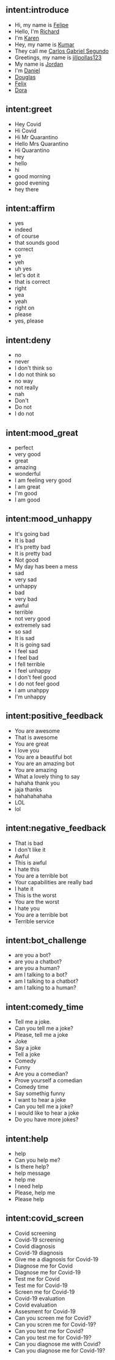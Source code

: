 ## intent:introduce
- Hi, my name is [Felipe](PERSON)
- Hello, I'm [Richard](PERSON)
- I'm [Karen](PERSON)
- Hey, my name is [Kumar](PERSON)
- They call me [Carlos Gabriel Segundo](PERSON)
- Greetings, my name is [jilipollas123](PERSON)
- My name is [Jordan](PERSON)
- I'm [Daniel](PERSON)
- [Douglas](PERSON)
- [Felix](PERSON)
- [Dora](PERSON)


## intent:greet
- Hey Covid
- Hi Covid
- Hi Mr Quarantino
- Hello Mrs Quarantino
- Hi Quarantino
- hey
- hello
- hi
- good morning
- good evening
- hey there

## intent:affirm
- yes
- indeed
- of course
- that sounds good
- correct
- ye
- yeh
- uh yes
- let's dot it
- that is correct
- right
- yea
- yeah
- right on
- please
- yes, please

## intent:deny
- no
- never
- I don't think so
- I do not think so
- no way
- not really
- nah
- Don't
- Do not
- I do not

## intent:mood_great
- perfect
- very good
- great
- amazing
- wonderful
- I am feeling very good
- I am great
- I'm good
- I am good

## intent:mood_unhappy
- It's going bad
- It is bad
- It's pretty bad
- It is pretty bad
- Not good
- My day has been a mess
- sad
- very sad
- unhappy
- bad
- very bad
- awful
- terrible
- not very good
- extremely sad
- so sad
- It is sad
- It is going sad
- I feel sad
- I feel bad
- I fell terrible
- I feel unhappy
- I don't feel good
- I do not feel good
- I am unahppy
- I'm unhappy

## intent:positive_feedback
- You are awesome
- That is awesome
- You are great
- I love you
- You are a beautiful bot
- You are an amazing bot
- You are amazing
- What a lovely thing to say
- hahaha thank you
- jaja thanks
- hahahahahaha
- LOL
- lol

## intent:negative_feedback
- That is bad
- I don't like it
- Awful
- This is awful
- I hate this
- You are a terrible bot
- Your capabilities are really bad
- I hate it
- This is the worst
- You are the worst
- I hate you
- You are a terrible bot
- Terrible service



## intent:bot_challenge
- are you a bot?
- are you a chatbot?
- are you a human?
- am I talking to a bot?
- am I talking to a chatbot?
- am I talking to a human?

## intent:comedy_time
- Tell me a joke.
- Can you tell me a joke?
- Please, tell me a joke
- Joke
- Say a joke
- Tell a joke
- Comedy
- Funny
- Are you a comedian?
- Prove yourself a comedian
- Comedy time
- Say somethig funny
- I want to hear a joke
- Can you tell me a joke?
- I would like to hear a joke
- Do you have more jokes?

## intent:help
- help
- Can you help me?
- Is there help?
- help message
- help me
- I need help
- Please, help me
- Please help

## intent:covid_screen
- Covid screening
- Covid-19 screening
- Covid diagnosis
- Covid-19 diagnosis
- Give me a diagnosis for Covid-19
- Diagnose me for Covid
- Diagnose me for Covid-19
- Test me for Covid
- Test me for Covid-19
- Screen me for Covid-19
- Covid-19 evaluation
- Covid evaluation
- Assesment for Covid-19
- Can you screen me for Covid?
- Can you scren me for Covid-19?
- Can you test me for Covid?
- Can you test me for Covid-19?
- Can you diagnose me with Covid?
- Can you diagnose me for Covid-19?
